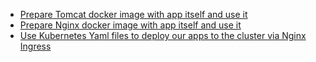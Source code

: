- [Prepare Tomcat docker image with app itself and use it](https://github.com/jamalshahverdiev/kubeterratask/tree/master/tomcat)
- [Prepare Nginx docker image with app itself and use it](://github.com/jamalshahverdiev/kubeterratask/tree/master/nginx)
- [Use Kubernetes Yaml files to deploy our apps to the cluster via Nginx Ingress](https://github.com/jamalshahverdiev/kubeterratask/tree/master/kubefiles)
